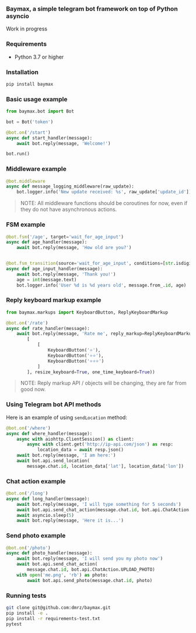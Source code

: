 ### Baymax, a simple telegram bot framework on top of Python asyncio

Work in progress

### Requirements

- Python 3.7 or higher

### Installation

```bash
pip install baymax
```

### Basic usage example

```python
from baymax.bot import Bot

bot = Bot('token')

@bot.on('/start')
async def start_handler(message):
    await bot.reply(message, 'Welcome!')

bot.run()
```

### Middleware example

```python
@bot.middleware
async def message_logging_middleware(raw_update):
    bot.logger.info('New update received: %s', raw_update['update_id'])
```

> NOTE: All middleware functions should be coroutines for now, even if they do not have asynchronous actions.

### FSM example

```python
@bot.fsm('/age', target='wait_for_age_input')
async def age_handler(message):
    await bot.reply(message, 'How old are you?')


@bot.fsm_transition(source='wait_for_age_input', conditions=[str.isdigit], terminate=True)
async def age_input_handler(message):
    await bot.reply(message, 'Thank you!')
    age = int(message.text)
    bot.logger.info('User %d is %d years old', message.from_.id, age)
```

### Reply keyboard markup example

```python
from baymax.markups import KeyboardButton, ReplyKeyboardMarkup

@bot.on('/rate')
async def rate_handler(message):
    await bot.reply(message, 'Rate me', reply_markup=ReplyKeyboardMarkup(
        [
            [
                KeyboardButton('⭐️'),
                KeyboardButton('⭐️⭐️'),
                KeyboardButton('⭐️⭐️⭐️')
            ]
        ], resize_keyboard=True, one_time_keyboard=True))
```

> NOTE: Reply markup API / objects will be changing, they are far from good now.

### Using Telegram bot API methods

Here is an example of using `sendLocation` method:

```python
@bot.on('/where')
async def where_handler(message):
    async with aiohttp.ClientSession() as client:
        async with client.get('http://ip-api.com/json') as resp:
            location_data = await resp.json()
    await bot.reply(message, 'I am here:')
    await bot.api.send_location(
        message.chat.id, location_data['lat'], location_data['lon'])
```

### Chat action example

```python
@bot.on('/long')
async def long_handler(message):
    await bot.reply(message, 'I will type something for 5 seconds')
    await bot.api.send_chat_action(message.chat.id, bot.api.ChatAction.TYPING)
    await asyncio.sleep(5)
    await bot.reply(message, 'Here it is...')
```

### Send photo example

```python
@bot.on('/photo')
async def photo_handler(message):
    await bot.reply(message, 'I will send you my photo now')
    await bot.api.send_chat_action(
        message.chat.id, bot.api.ChatAction.UPLOAD_PHOTO)
    with open('me.png', 'rb') as photo:
        await bot.api.send_photo(message.chat.id, photo)
```

### Running tests

```bash
git clone git@github.com:dmrz/baymax.git
pip install -e .
pip install -r requirements-test.txt
pytest
```
